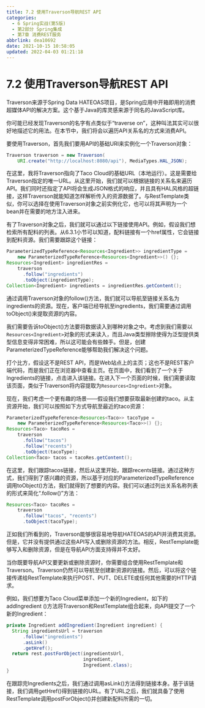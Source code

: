 ```yaml
---
title: 7.2 使用Traverson导航REST API
categories: 
  - 6 Spring实战(第5版)
  - 第2部分 Spring集成
  - 第7章 消费REST服务
abbrlink: dea10692
date: 2021-10-15 10:58:05
updated: 2022-04-03 01:21:18
---
```

# 7.2 使用Traverson导航REST API
Traverson来源于Spring Data HATEOAS项目，是Spring应用中开箱即用的消费超媒体API的解决方案。这个基于Java的库灵感来源于同名的JavaScript库。

你可能已经发现Traverson的名字有点类似于“traverse on”，这种叫法其实可以很好地描述它的用法。在本节中，我们将会以遍历API关系名的方式来消费API。

要使用Traverson，首先我们要用API的基础URI来实例化一个Traverson对象：

```java
Traverson traverson = new Traverson(
    URI.create("http://localhost:8080/api"), MediaTypes.HAL_JSON);
```

在这里，我将Traverson指向了Taco Cloud的基础URL（本地运行）。这是需要给Traverson指定的唯一URL。从这里开始，我们就可以根据链接的关系名来遍历API。我们同时还指定了API将会生成JSON格式的响应，并且具有HAL风格的超链接，这样Traverson就能知道怎样解析传入的资源数据了。与RestTemplate类似，你可以选择在使用Traverson对象之前实例化它，也可以将其声明为一个bean并在需要的地方注入进来。

有了Traverson对象之后，我们就可以通过以下链接使用API。例如，假设我们想检索所有配料的列表。从6.3.1小节可以知道，配料链接有一个href属性，它会链接到配料资源。我们需要跟踪这个链接：

```java
ParameterizedTypeReference<Resources<Ingredient>> ingredientType =
    new ParameterizedTypeReference<Resources<Ingredient>>() {};
Resources<Ingredient> ingredientRes =
    traverson
      .follow("ingredients")
      .toObject(ingredientType);
Collection<Ingredient> ingredients = ingredientRes.getContent();
```

通过调用Traverson对象的follow()方法，我们就可以导航至链接关系名为ingredients的资源。现在，客户端已经导航至ingredients，我们需要通过调用toObject()来提取资源的内容。

我们需要告诉toObject()方法要将数据读入到哪种对象之中。考虑到我们需要以`Resources<Ingredient>`对象的形式来读入，而且Java类型擦除使得为泛型提供类型信息变得非常困难，所以这可能会有些棘手。但是，创建ParameterizedTypeReference能够帮助我们解决这个问题。

打个比方，假设这不是REST API，而是Web站点上的主页；这也不是REST客户端代码，而是我们正在浏览器中查看主页。在页面中，我们看到了一个关于Ingredients的链接，点击进入该链接。在进入下一个页面的时候，我们需要读取该页面，类似于Traverson将内容提取为`Resources<Ingredient>`对象。

现在，我们考虑一个更有趣的场景——假设我们想要获取最新创建的taco。从主资源开始，我们可以按照如下方式导航至最近的taco资源：

```java
ParameterizedTypeReference<Resources<Taco>> tacoType =
    new ParameterizedTypeReference<Resources<Taco>>() {};
Resources<Taco> tacoRes =
    traverson
      .follow("tacos")
      .follow("recents")
      .toObject(tacoType);
Collection<Taco> tacos = tacoRes.getContent();
```

在这里，我们跟踪tacos链接，然后从这里开始，跟踪recents链接。通过这种方式，我们得到了感兴趣的资源，所以基于对应的ParameterizedTypeReference调用toObject()方法，我们就得到了想要的内容。我们可以通过列出关系名称列表的形式来简化“.follow()”方法：

```java
Resources<Taco> tacoRes =
    traverson
      .follow("tacos", "recents")
      .toObject(tacoType);
```

正如我们所看到的，Traverson能够很容易地导航HATEOAS的API并消费其资源。但是，它并没有提供通过这些API写入或删除资源的方法。相反，RestTemplate能够写入和删除资源，但是在导航API方面支持得并不太好。

当你既要导航API又要更新或删除资源时，你需要组合使用RestTemplate和Traverson。Traverson仍然可以导航至创建新资源的链接。然后，可以将这个链接传递给RestTemplate来执行POST、PUT、DELETE或任何其他需要的HTTP请求。

例如，我们想要为Taco Cloud菜单添加一个新的Ingredient，如下的addIngredient ()方法将Traverson和RestTemplate组合起来，向API提交了一个新的Ingredient：

```java
private Ingredient addIngredient(Ingredient ingredient) {
  String ingredientsUrl = traverson
      .follow("ingredients")
      .asLink()
      .getHref();
  return rest.postForObject(ingredientsUrl,
                            ingredient,
                            Ingredient.class);
}
```

在跟踪完Ingredients之后，我们通过调用asLink()方法得到链接本身。基于该链接，我们调用getHref()得到链接的URL。有了URL之后，我们就具备了使用RestTemplate调用postForObject()并创建新配料所需的一切。
